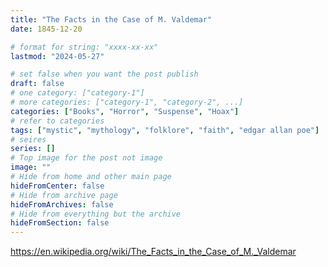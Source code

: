 ```yaml
---
title: "The Facts in the Case of M. Valdemar"
date: 1845-12-20

# format for string: "xxxx-xx-xx"
lastmod: "2024-05-27"

# set false when you want the post publish
draft: false
# one category: ["category-1"]
# more categories: ["category-1", "category-2", ...]
categories: ["Books", "Horror", "Suspense", "Hoax"]
# refer to categories
tags: ["mystic", "mythology", "folklore", "faith", "edgar allan poe"]
# seires
series: []
# Top image for the post not image
image: ""
# Hide from home and other main page
hideFromCenter: false
# Hide from archive page
hideFromArchives: false
# Hide from everything but the archive
hideFromSection: false
---
```

https://en.wikipedia.org/wiki/The_Facts_in_the_Case_of_M._Valdemar
<!--more-->